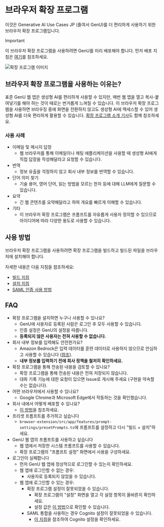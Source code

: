 # 브라우저 확장 프로그램

이것은 Generative AI Use Cases JP (줄여서 GenU)를 더 편리하게 사용하기 위한 브라우저 확장 프로그램입니다.

> [!IMPORTANT]
> 이 브라우저 확장 프로그램을 사용하려면 GenU를 미리 배포해야 합니다. 먼저 배포 지침은 [여기](../README_ko.md#배포)를 참조하세요.

![확장 프로그램 이미지](../docs/assets/images/extension/extension_demo.png)

## 브라우저 확장 프로그램을 사용하는 이유는?

표준 GenU 웹 앱은 생성형 AI를 편리하게 사용할 수 있지만, 매번 웹 앱을 열고 복사-붙여넣기를 해야 하는 것이 때로는 번거롭게 느껴질 수 있습니다.
이 브라우저 확장 프로그램을 사용하면 브라우징 중에 화면을 전환하지 않고도 생성형 AI에 액세스할 수 있어 생성형 AI를 더욱 편리하게 활용할 수 있습니다.
[확장 프로그램 소개 기사](https://aws.amazon.com/jp/builders-flash/202405/genai-sorry-message/)도 함께 참조하세요.

### 사용 사례

- 이메일 및 메시지 답장
  - 웹 브라우저를 통해 이메일이나 채팅 애플리케이션을 사용할 때 생성형 AI에게 직접 답장을 작성해달라고 요청할 수 있습니다.
- 번역
  - 정보 유출을 걱정하지 않고 회사 내부 정보를 번역할 수 있습니다.
- 단어 의미 찾기
  - 기술 용어, 영어 단어, 읽는 방법을 모르는 한자 등에 대해 LLM에게 질문할 수 있습니다.
- 요약
  - 긴 웹 콘텐츠를 요약해달라고 하여 개요를 빠르게 이해할 수 있습니다.
- 기타
  - 이 브라우저 확장 프로그램은 프롬프트를 자유롭게 사용자 정의할 수 있으므로 아이디어에 따라 다양한 용도로 사용할 수 있습니다.

## 사용 방법

브라우저 확장 프로그램을 사용하려면 확장 프로그램을 빌드하고 빌드된 파일을 브라우저에 설치해야 합니다.

자세한 내용은 다음 지침을 참조하세요:

- [빌드 지침](../docs/ko/EXTENSION_BUILD.md)
- [설치 지침](../docs/ko/EXTENSION_INSTALL.md)
- [SAML 인증 사용 방법](../docs/ko/EXTENSION_SAML.md)

## FAQ

- 확장 프로그램을 설치하면 누구나 사용할 수 있나요?
  - GenU에 사용자로 등록된 사람은 로그인 후 모두 사용할 수 있습니다.
  - 인증 설정은 GenU의 설정을 따릅니다.
  - **등록되지 않은 사용자는 전혀 사용할 수 없습니다.**
- 회사 내부 정보를 입력해도 안전한가요?
  - Amazon Bedrock은 입력 데이터를 훈련 데이터로 사용하지 않으므로 안심하고 사용할 수 있습니다 ([참조](https://aws.amazon.com/jp/bedrock/faqs/)).
  - **내부 정보를 입력하기 전에 회사 정책을 철저히 확인하세요.**
- 확장 프로그램을 통해 전송된 내용을 검토할 수 있나요?
  - 확장 프로그램을 통해 전송된 내용은 전혀 저장되지 않습니다.
  - 대화 기록 기능에 대한 요청이 있으면 Issue로 게시해 주세요 (구현을 약속할 수는 없습니다).
- 어떤 브라우저에서 사용할 수 있나요?
  - Google Chrome과 Microsoft Edge에서 작동하는 것을 확인했습니다.
- 회사 내에서 어떻게 배포할 수 있나요?
  - [이 방법](../docs/ko/EXTENSION_BUILD.md#배포-방법)을 참조하세요.
- 프리셋 프롬프트를 추가하고 싶습니다
  - `browser-extension/src/app/features/prompt-settings/presetPrompts.ts`에 프롬프트를 설정하고 다시 "빌드 + 설치"하세요.
- GenU 웹 앱의 프롬프트를 사용하고 싶습니다
  - 웹 앱에서 저장한 시스템 프롬프트를 사용할 수 있습니다.
  - 확장 프로그램의 "프롬프트 설정" 화면에서 사용을 구성하세요.
- 로그인이 실패합니다
  - 먼저 GenU 웹 앱에 정상적으로 로그인할 수 있는지 확인하세요.
  - 웹 앱에 로그인할 수 없는 경우:
    - 사용자로 등록되지 않았을 수 있습니다.
  - 웹 앱에 로그인할 수 있는 경우:
    - 확장 프로그램 설정이 잘못되었을 수 있습니다.
      - 확장 프로그램의 "설정" 화면을 열고 각 설정 항목이 올바른지 확인하세요.
      - 설정 값은 [이 방법](../docs/ko/EXTENSION_BUILD.md#기타-사용자-windows-등)으로 확인할 수 있습니다.
    - SAML 통합을 사용하는 경우 Cognito 설정이 잘못되었을 수 있습니다.
      - [이 지침](../docs/ko/EXTENSION_SAML.md)을 참조하여 Cognito 설정을 확인하세요.
